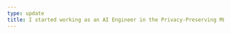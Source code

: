 ```yaml
---
type: update
title: I started working as an AI Engineer in the Privacy-Preserving ML team at [Sony AI](https://ai.sony) in Zurich!
---
```

